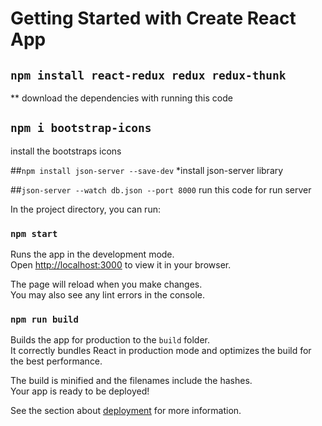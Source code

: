 # Getting Started with Create React App


## `npm install react-redux redux redux-thunk`
** download the dependencies with running this code


## `npm i bootstrap-icons`
install the bootstraps icons

##`npm install json-server --save-dev`
*install json-server library

##`json-server --watch db.json --port 8000`
run this code for run server

In the project directory, you can run:

### `npm start`

Runs the app in the development mode.\
Open [http://localhost:3000](http://localhost:3000) to view it in your browser.

The page will reload when you make changes.\
You may also see any lint errors in the console.

### `npm run build`

Builds the app for production to the `build` folder.\
It correctly bundles React in production mode and optimizes the build for the best performance.

The build is minified and the filenames include the hashes.\
Your app is ready to be deployed!

See the section about [deployment](https://facebook.github.io/create-react-app/docs/deployment) for more information.

